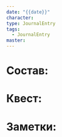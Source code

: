 ```yaml
---
date: "{{date}}" 
character: 
type: JournalEntry
tags:
  - JournalEntry
master:
---
```

# Состав:

# Квест:

# Заметки:

